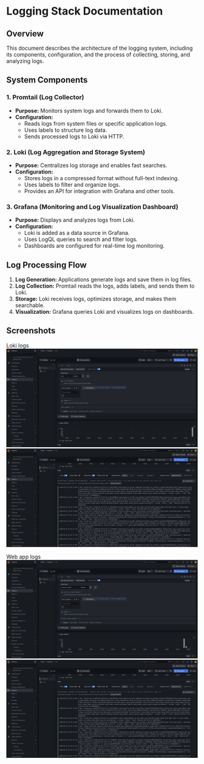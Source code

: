 # **Logging Stack Documentation**

## **Overview**  
This document describes the architecture of the logging system, including its components, configuration, and the process of collecting, storing, and analyzing logs.  

## **System Components**  

### **1. Promtail (Log Collector)**  
- **Purpose:** Monitors system logs and forwards them to Loki.  
- **Configuration:**  
  - Reads logs from system files or specific application logs.  
  - Uses labels to structure log data.  
  - Sends processed logs to Loki via HTTP.  

### **2. Loki (Log Aggregation and Storage System)**  
- **Purpose:** Centralizes log storage and enables fast searches.  
- **Configuration:**  
  - Stores logs in a compressed format without full-text indexing.  
  - Uses labels to filter and organize logs.  
  - Provides an API for integration with Grafana and other tools.  

### **3. Grafana (Monitoring and Log Visualization Dashboard)**  
- **Purpose:** Displays and analyzes logs from Loki.  
- **Configuration:**  
  - Loki is added as a data source in Grafana.  
  - Uses LogQL queries to search and filter logs.  
  - Dashboards are configured for real-time log monitoring.  

## **Log Processing Flow**  
1. **Log Generation:** Applications generate logs and save them in log files.  
2. **Log Collection:** Promtail reads the logs, adds labels, and sends them to Loki.  
3. **Storage:** Loki receives logs, optimizes storage, and makes them searchable.  
4. **Visualization:** Grafana queries Loki and visualizes logs on dashboards.  

## **Screenshots**  
Loki logs
![Loki](loki.jpg)
![Loki](loki2.jpg)

Web app logs
![Loki](app.jpg)
![Loki](app2.jpg)
